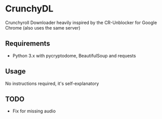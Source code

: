 # CrunchyDL
Crunchyroll Downloader heavily inspired by the CR-Unblocker for Google Chrome (also uses the same server)

## Requirements
- Python 3.x with pycryptodome, BeautifulSoup and requests

## Usage
No instructions required, it's self-explanatory

## TODO
- Fix for missing audio
